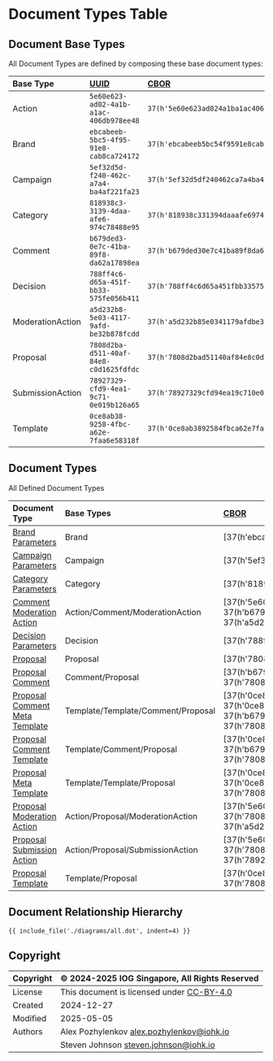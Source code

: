 # Document Types Table

## Document Base Types

All Document Types are defined by composing these base document types:

| Base Type | [UUID][RFC9562] | [CBOR][RFC8949] |
| :--- | :--- | :--- |
| Action | `5e60e623-ad02-4a1b-a1ac-406db978ee48` | `37(h'5e60e623ad024a1ba1ac406db978ee48')` |
| Brand | `ebcabeeb-5bc5-4f95-91e8-cab8ca724172` | `37(h'ebcabeeb5bc54f9591e8cab8ca724172')` |
| Campaign | `5ef32d5d-f240-462c-a7a4-ba4af221fa23` | `37(h'5ef32d5df240462ca7a4ba4af221fa23')` |
| Category | `818938c3-3139-4daa-afe6-974c78488e95` | `37(h'818938c331394daaafe6974c78488e95')` |
| Comment | `b679ded3-0e7c-41ba-89f8-da62a17898ea` | `37(h'b679ded30e7c41ba89f8da62a17898ea')` |
| Decision | `788ff4c6-d65a-451f-bb33-575fe056b411` | `37(h'788ff4c6d65a451fbb33575fe056b411')` |
| ModerationAction | `a5d232b8-5e03-4117-9afd-be32b878fcdd` | `37(h'a5d232b85e0341179afdbe32b878fcdd')` |
| Proposal | `7808d2ba-d511-40af-84e8-c0d1625fdfdc` | `37(h'7808d2bad51140af84e8c0d1625fdfdc')` |
| SubmissionAction | `78927329-cfd9-4ea1-9c71-0e019b126a65` | `37(h'78927329cfd94ea19c710e019b126a65')` |
| Template | `0ce8ab38-9258-4fbc-a62e-7faa6e58318f` | `37(h'0ce8ab3892584fbca62e7faa6e58318f')` |

## Document Types

All Defined Document Types

<!-- markdownlint-disable MD033 -->
| Document Type | Base Types | [CBOR][RFC8949] |
| :--- | :--- | :--- |
| [Brand Parameters](./docs/brand_parameters.md) | Brand | [37(h'ebcabeeb5bc54f9591e8cab8ca724172')] |
| [Campaign Parameters](./docs/campaign_parameters.md) | Campaign | [37(h'5ef32d5df240462ca7a4ba4af221fa23')] |
| [Category Parameters](./docs/category_parameters.md) | Category | [37(h'818938c331394daaafe6974c78488e95')] |
| [Comment Moderation Action](./docs/comment_moderation_action.md) | Action/Comment/ModerationAction | [37(h'5e60e623ad024a1ba1ac406db978ee48'),<br/>37(h'b679ded30e7c41ba89f8da62a17898ea'),<br/>37(h'a5d232b85e0341179afdbe32b878fcdd')] |
| [Decision Parameters](./docs/decision_parameters.md) | Decision | [37(h'788ff4c6d65a451fbb33575fe056b411')] |
| [Proposal](./docs/proposal.md) | Proposal | [37(h'7808d2bad51140af84e8c0d1625fdfdc')] |
| [Proposal Comment](./docs/proposal_comment.md) | Comment/Proposal | [37(h'b679ded30e7c41ba89f8da62a17898ea'),<br/>37(h'7808d2bad51140af84e8c0d1625fdfdc')] |
| [Proposal Comment Meta Template](./docs/proposal_comment_meta_template.md) | Template/Template/Comment/Proposal | [37(h'0ce8ab3892584fbca62e7faa6e58318f'),<br/>37(h'0ce8ab3892584fbca62e7faa6e58318f'),<br/>37(h'b679ded30e7c41ba89f8da62a17898ea'),<br/>37(h'7808d2bad51140af84e8c0d1625fdfdc')] |
| [Proposal Comment Template](./docs/proposal_comment_template.md) | Template/Comment/Proposal | [37(h'0ce8ab3892584fbca62e7faa6e58318f'),<br/>37(h'b679ded30e7c41ba89f8da62a17898ea'),<br/>37(h'7808d2bad51140af84e8c0d1625fdfdc')] |
| [Proposal Meta Template](./docs/proposal_meta_template.md) | Template/Template/Proposal | [37(h'0ce8ab3892584fbca62e7faa6e58318f'),<br/>37(h'0ce8ab3892584fbca62e7faa6e58318f'),<br/>37(h'7808d2bad51140af84e8c0d1625fdfdc')] |
| [Proposal Moderation Action](./docs/proposal_moderation_action.md) | Action/Proposal/ModerationAction | [37(h'5e60e623ad024a1ba1ac406db978ee48'),<br/>37(h'7808d2bad51140af84e8c0d1625fdfdc'),<br/>37(h'a5d232b85e0341179afdbe32b878fcdd')] |
| [Proposal Submission Action](./docs/proposal_submission_action.md) | Action/Proposal/SubmissionAction | [37(h'5e60e623ad024a1ba1ac406db978ee48'),<br/>37(h'7808d2bad51140af84e8c0d1625fdfdc'),<br/>37(h'78927329cfd94ea19c710e019b126a65')] |
| [Proposal Template](./docs/proposal_template.md) | Template/Proposal | [37(h'0ce8ab3892584fbca62e7faa6e58318f'),<br/>37(h'7808d2bad51140af84e8c0d1625fdfdc')] |
<!-- markdownlint-enable MD033 -->

## Document Relationship Hierarchy

<!-- markdownlint-disable max-one-sentence-per-line -->

```graphviz dot all.dot.png
{{ include_file('./diagrams/all.dot', indent=4) }}
```

<!-- markdownlint-enable max-one-sentence-per-line -->

## Copyright

| Copyright | :copyright: 2024-2025 IOG Singapore, All Rights Reserved |
| --- | --- |
| License | This document is licensed under [CC-BY-4.0] |
| Created | 2024-12-27 |
| Modified | 2025-05-05 |
| Authors | Alex Pozhylenkov <alex.pozhylenkov@iohk.io> |
| | Steven Johnson <steven.johnson@iohk.io> |

[CC-BY-4.0]: https://creativecommons.org/licenses/by/4.0/legalcode
[RFC8949]: https://www.rfc-editor.org/rfc/rfc8949.html
[RFC9562]: https://www.rfc-editor.org/rfc/rfc9562.html

